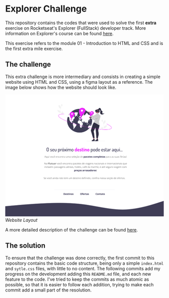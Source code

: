 # Explorer Challenge

This repository contains the codes that were used to solve the first **extra** exercise on Rocketseat's Explorer (FullStack) developer track. More information on Explorer's course can be found [here](https://www.rocketseat.com.br/formacao/fullstack).

This exercise refers to the module 01 - Introduction to HTML and CSS and is the first extra mile exercise.

## The challenge

This extra challenge is more intermediary and consists in creating a simple website using HTML and CSS, using a figma layout as a reference. The image below shows how the website should look like.

![Figma layout](challenge_info/layout.png)
*Website Layout*

A more detailed description of the challenge can be found [here](https://efficient-sloth-d85.notion.site/Desafio-intermedi-rio-Recriando-layout-19dfbff7b19c47c59a286afa37d42543).

## The solution

To ensure that the challenge was done correctly, the first commit to this repository contains the basic code structure, being only a simple `index.html` and `sytle.css` files, with little to no content. The following commits add my progress on the development adding this `README.md` file, and each new feature to the code. I've tried to keep the commits as much atomic as possible, so that it is easier to follow each addition, trying to make each commit add a small part of the resolution.
